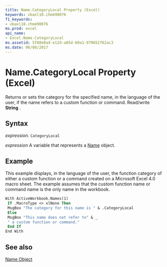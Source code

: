 ```yaml
---
title: Name.CategoryLocal Property (Excel)
keywords: vbaxl10.chm490076
f1_keywords:
- vbaxl10.chm490076
ms.prod: excel
api_name:
- Excel.Name.CategoryLocal
ms.assetid: 5f80e0a4-e12d-a85d-69a1-979652f62ac3
ms.date: 06/08/2017
---
```



# Name.CategoryLocal Property (Excel)

Returns or sets the category for the specified name, in the language of the user, if the name refers to a custom function or command. Read/write  **String** .


## Syntax

 _expression_. `CategoryLocal`

 _expression_ A variable that represents a [Name](./Excel.Name.md) object.


## Example

This example displays, in the language of the user, the function category of either a custom function or a command created on a Microsoft Excel 4.0 macro sheet. The example assumes that the custom function name or command name is the only name in the workbook.


```vb
With ActiveWorkbook.Names(1) 
 If .MacroType <> xlNone Then 
 MsgBox "The category for this name is " & .CategoryLocal 
 Else 
 MsgBox "This name does not refer to" & _ 
 " a custom function or command." 
 End If 
End With
```


## See also


[Name Object](Excel.Name.md)

